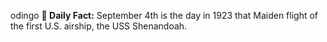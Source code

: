 odingo
**<b>📌 Daily Fact:</b>** September 4th is the day in 1923 that Maiden flight of the first U.S. airship, the USS Shenandoah.
